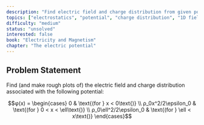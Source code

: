 ```yaml
---
description: "Find electric field and charge distribution from given potential"
topics: ["electrostatics", "potential", "charge distribution", "1D fields"]
difficulty: "medium"
status: "unsolved"
interested: false
book: "Electricity and Magnetism"
chapter: "The electric potential"
---
```


## Problem Statement
Find (and make rough plots of) the electric field and charge distribution associated with the following potential:

$$φ(x) = \begin{cases} 
0 & \text{(for } x < 0\text{)} \\
ρ_0x^2/2\epsilon_0 & \text{(for } 0 < x < \ell\text{)} \\
ρ_0\ell^2/2\epsilon_0 & \text{(for } \ell < x\text{)}
\end{cases}$$